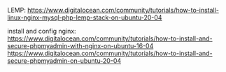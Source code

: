 LEMP: https://www.digitalocean.com/community/tutorials/how-to-install-linux-nginx-mysql-php-lemp-stack-on-ubuntu-20-04

install and config nginx:
https://www.digitalocean.com/community/tutorials/how-to-install-and-secure-phpmyadmin-with-nginx-on-ubuntu-16-04
https://www.digitalocean.com/community/tutorials/how-to-install-and-secure-phpmyadmin-on-ubuntu-20-04